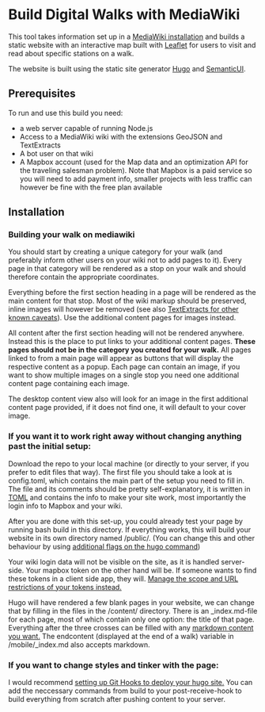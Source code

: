 # Build Digital Walks with MediaWiki
This tool takes information set up in a [MediaWiki installation](https://www.mediawiki.org/wiki/MediaWiki) and builds a static website with an interactive map built with [Leaflet](https://leafletjs.com/) for users to visit and read about specific stations on a walk. 

The website is built using the static site generator [Hugo](https://gohugo.io/) and [SemanticUI](https://semantic-ui.com/).

##  Prerequisites
To run and use this build you need: 

* a web server capable of running Node.js
* Access to a MediaWiki wiki with the extensions GeoJSON and TextExtracts
* A bot user on that wiki
* A Mapbox account (used for the Map data and an optimization API for the traveling salesman problem). Note that Mapbox is a paid service so you will need to add payment info, smaller projects with less traffic can however be fine with the free plan available

## Installation
### Building your walk on mediawiki
You should start by creating a unique category for your walk (and preferably inform other users on your wiki not to add pages to it). Every page in that category will be rendered as a stop on your walk and should therefore contain the appropriate coordinates. 

Everything before the first section heading in a page will be rendered as the main content for that stop. Most of the wiki markup should be preserved, inline images will however be removed (see also [TextExtracts for other known caveats](https://www.mediawiki.org/wiki/Extension:TextExtracts#Caveats)). Use the additional content pages for images instead.

All content after the first section heading will not be rendered anywhere. Instead this is the place to put links to your additional content pages. **These pages should not be in the category you created for your walk.** All pages linked to from a main page will appear as buttons that will display the respective content as a popup. Each page can contain an image, if you want to show multiple images on a single stop you need one additional content page containing each image. 

The desktop content view also will look for an image in the first additional content page provided, if it does not find one, it will default to your cover image. 

### If you want it to work right away without changing anything past the initial setup:
Download the repo to your local machine  (or directly to your server, if you prefer to edit files that way). The first file you should take a look at is config.toml, which contains the main part of the setup you need to fill in. The file and its comments should be pretty self-explanatory, it is written in [TOML](https://github.com/toml-lang/toml) and contains the info to make your site work, most importantly the login info to Mapbox and your wiki.

After you are done with this set-up, you could already test your page by running bash build in this directory. If everything works, this will build your website in its own directory named /public/. (You can change this and other behaviour by using [additional flags on the hugo command](https://gohugo.io/commands/hugo/))

Your wiki login data will not be visible on the site, as it is handled server-side. Your mapbox token on the other hand will be. If someone wants to find these tokens in a client side app, they will. [Manage the scope and URL restrictions of your tokens instead.](https://docs.mapbox.com/help/troubleshooting/how-to-use-mapbox-securely/)

Hugo will have rendered a few blank pages in your website, we can change that by filling in the files in the /content/ directory. There is an \_index.md-file for each page, most of which contain only one option: the title of that page. Everything after the three crosses can be filled with any [markdown content you want.](https://github.com/adam-p/markdown-here/wiki/Markdown-Cheatsheet) The endcontent (displayed at the end of a walk) variable in /mobile/\_index.md also accepts markdown. 

### If you want to change styles and tinker with the page:
I would recommend [setting up Git Hooks to deploy your hugo site.](https://www.digitalocean.com/community/tutorials/how-to-deploy-a-hugo-site-to-production-with-git-hooks-on-ubuntu-14-04) You can add the neccessary commands from build to your post-receive-hook to build everything from scratch after pushing content to your server. 